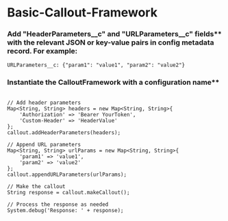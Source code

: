 # Basic-Callout-Framework

### Add "HeaderParameters__c" and "URLParameters__c" fields** with the relevant JSON or key-value pairs in config metadata record. For example:

```HeaderParameters__c: {"Authorization": "Bearer Token", "Custom-Header": "Value"}
URLParameters__c: {"param1": "value1", "param2": "value2"}
```


### Instantiate the CalloutFramework with a configuration name**
```CalloutFramework callout = new CalloutFramework('Example_Config');

// Add header parameters
Map<String, String> headers = new Map<String, String>{
    'Authorization' => 'Bearer YourToken',
    'Custom-Header' => 'HeaderValue'
};
callout.addHeaderParameters(headers);

// Append URL parameters
Map<String, String> urlParams = new Map<String, String>{
    'param1' => 'value1',
    'param2' => 'value2'
};
callout.appendURLParameters(urlParams);

// Make the callout
String response = callout.makeCallout();

// Process the response as needed
System.debug('Response: ' + response);
```

